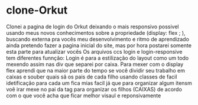 # clone-Orkut
Clonei a pagina de login do Orkut deixando o mais responsivo possivel usando meus novos conhecimentos sobre a propriedade (display: flex ; ), buscando externa pra vocês meu desenvolvimento e ritmo de aprendizado ainda pretendo fazer a pagina inicial do site, mas por hora postarei somente esta parte para atualizar vocês
Os arquivos ccs login e login-responsive tem diferentes funnção:
Login é para a estilização do layout como um todo  mexendo assim nas div que separei por caixa.
Para mexer com o display flex aprendi que na maior parte do tempo se você dividir seu trabalho em caixas e souber quais sã os pais de cada filho usando classes de facil idetificação para cada um fica mias facil já que para organizar algum itensm
voê irar mexe no pai da tag para organizar os filhos (CAIXAS) de acordo com o que você acha que ficar melhor visaul e reponsivamente
